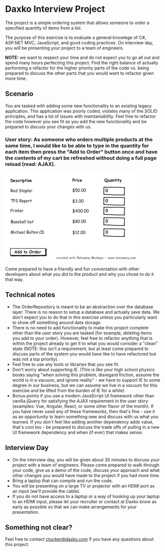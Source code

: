 # Daxko Interview Project

The project is a simple ordering system that allows someone to order a specified quantity of items from a list.

The purpose of this exercise is to evaluate a general knowlege of C#, ASP.NET MVC, JavaScript, and good coding practices.  On interview day, you will be presenting your project to a team of engineers.

**NOTE:** we want to respect your time and do not expect you to go all out and spend many hours perfecting this project. Find the right balance of actually performing a refactor for the higher priority parts of the code vs. being prepared to discuss the other parts that you would want to refactor given more time.

## Scenario

You are tasked with adding some new functionality to an existing legacy application. This application was poorly coded, violates many of the SOLID principles, and has a lot of issues with maintainability. Feel free to refactor the code however you see fit as you add the new functionality and be prepared to discuss your changes with us.

### User story: As someone who orders multiple products at the same time, I would like to be able to type in the quantity for each item then press the "Add to Order" button once and have the contents of my cart be refreshed without doing a full page reload (read: AJAX).

![](new_order_screen.png)

Come prepared to have a friendly and fun conversation with other developers about what you did to the product and why you chose to do it that way.

## Technical notes

*   The OrderRepository is meant to be an abstraction over the database layer. There is no reason to setup a database and actually save data. We don't expect you to do that in this exercise unless you particularly want to show off something around data storage.
*   There is no need to add functionality to make this project complete other than the user story you are tasked (for example, deleting items you add to your order). However, feel free to refactor anything that is within the project already to get it to what you would consider a "clean" state (NOTE: this isn't a requirement, but at least come prepared to discuss parts of the system you would have like to have refactored but was not a top priority).
*   Feel free to use any tools or libraries that you see fit.
*   Don't worry about supporting IE. (This is like your high school physics books saying "when solving this problem, disregard friction, assume the world is in a vacuum, and ignore reality" - we have to support IE to some degree in our business, but we can assume we live in a vacuum for this exercise and be lifted from the burden of IE for a while)
*   Bonus points if you use a modern JavaScript UI framework other than vanilla jQuery for satisfying the AJAX requirement in the user story (examples: Vue, Angular, React, or some other flavor of the month). If you have never used any of these frameworks, then that's fine - use it as an opportunity to learn something new and discuss with us what you learned.  If you don't feel like adding another dependency adds value, that's cool too - be prepared to discuss the trade offs of pulling in a new UI framework dependency and when (if ever) that makes sense.


## Interview Day

* On the interview day, you will be given about 30 minutes to discuss your project with a team of engineers.  Please come prepared to walk through your code, give us a demo of the code, discuss your approach and what other changes you would have made to the project if you had more time.
* Bring a laptop that can compile and run the code.
* You will be presenting on a large TV or projector with an HDMI port as an input (we'll provide the cable).
* If you do not have access to a laptop or a way of hooking up your laptop to an HDMI input, please let your recruiter or contact at Daxko know as early as possible so that we can make arrangements for your presentation.

## Something not clear?

Feel free to contact [ctucker@daxko.com](mailto:ctucker@daxko.com?subject=Daxko%20Interview%20Project%20Question) if you have any questions about this project.

